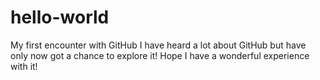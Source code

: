 # hello-world
My first encounter with GitHub
I have heard a lot about GitHub but have only now got a chance to explore it!
Hope I have a wonderful experience with it!
